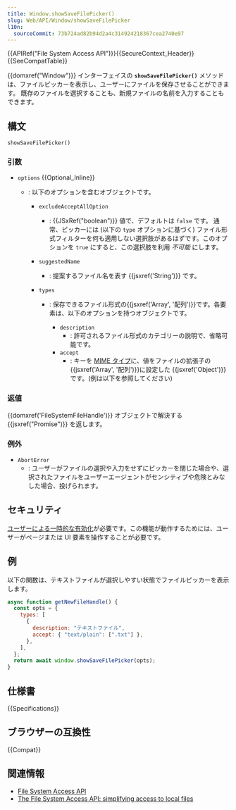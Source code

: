 ```yaml
---
title: Window.showSaveFilePicker()
slug: Web/API/Window/showSaveFilePicker
l10n:
  sourceCommit: 73b724ad82b94d2a4c314924218367cea2740e97
---
```


{{APIRef("File System Access API")}}{{SecureContext_Header}}{{SeeCompatTable}}

{{domxref("Window")}} インターフェイスの **`showSaveFilePicker()`** メソッドは、ファイルピッカーを表示し、ユーザーにファイルを保存させることができます。
既存のファイルを選択することも、新規ファイルの名前を入力することもできます。

## 構文

```js-nolint
showSaveFilePicker()
```

### 引数

- `options` {{Optional_Inline}}

  - : 以下のオプションを含むオブジェクトです。

    - `excludeAcceptAllOption`
      - : {{JSxRef("boolean")}} 値で、デフォルトは `false` です。
        通常、ピッカーには (以下の `type` オプションに基づく) ファイル形式フィルターを何も適用しない選択肢があるはずです。このオプションを `true` にすると、この選択肢を利用 _不可能_ にします。
    - `suggestedName`
      - : 提案するファイル名を表す {{jsxref('String')}} です。
    - `types`

      - : 保存できるファイル形式の{{jsxref('Array', '配列')}}です。各要素は、以下のオプションを持つオブジェクトです。

        - `description`
          - : 許可されるファイル形式のカテゴリーの説明で、省略可能です。
        - `accept`
          - : キーを [MIME タイプ](/ja/docs/Web/HTTP/Basics_of_HTTP/MIME_types/Common_types)に、値をファイルの拡張子の{{jsxref('Array', '配列')}}に設定した {{jsxref('Object')}} です。(例は以下を参照してください)

### 返値

{{domxref('FileSystemFileHandle')}} オブジェクトで解決する {{jsxref("Promise")}} を返します。

### 例外

- `AbortError`
  - : ユーザーがファイルの選択や入力をせずにピッカーを閉じた場合や、選択されたファイルをユーザーエージェントがセンシティブや危険とみなした場合、投げられます。

## セキュリティ

[ユーザーによる一時的な有効化](/ja/docs/Web/Security/User_activation)が必要です。この機能が動作するためには、ユーザーがページまたは UI 要素を操作することが必要です。

## 例

以下の関数は、テキストファイルが選択しやすい状態でファイルピッカーを表示します。

```js
async function getNewFileHandle() {
  const opts = {
    types: [
      {
        description: "テキストファイル",
        accept: { "text/plain": [".txt"] },
      },
    ],
  };
  return await window.showSaveFilePicker(opts);
}
```

## 仕様書

{{Specifications}}

## ブラウザーの互換性

{{Compat}}

## 関連情報

- [File System Access API](/ja/docs/Web/API/File_System_Access_API)
- [The File System Access API: simplifying access to local files](https://web.dev/file-system-access/)
